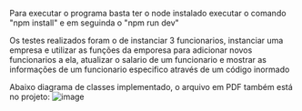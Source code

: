 Para executar o programa basta ter o node instalado executar o comando "npm install" e em seguinda o "npm run dev"

Os testes realizados foram o de instanciar 3 funcionarios, instanciar uma empresa e utilizar as funções da emporesa para 
adicionar novos funcionarios a ela, atualizar o salario de um funcionario e mostrar as informações de um funcionario especifico através de um código inormado

Abaixo diagrama de classes implementado, o arquivo em PDF também está no projeto:
![image](https://github.com/user-attachments/assets/1c8f1a4c-c6fe-485f-857b-e568ea8ae946)
